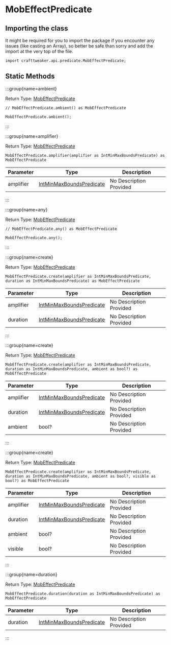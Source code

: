 # MobEffectPredicate

## Importing the class

It might be required for you to import the package if you encounter any issues (like casting an Array), so better be safe than sorry and add the import at the very top of the file.
```zenscript
import crafttweaker.api.predicate.MobEffectPredicate;
```


## Static Methods

:::group{name=ambient}

Return Type: [MobEffectPredicate](/vanilla/api/predicate/MobEffectPredicate)

```zenscript
// MobEffectPredicate.ambient() as MobEffectPredicate

MobEffectPredicate.ambient();
```

:::

:::group{name=amplifier}

Return Type: [MobEffectPredicate](/vanilla/api/predicate/MobEffectPredicate)

```zenscript
MobEffectPredicate.amplifier(amplifier as IntMinMaxBoundsPredicate) as MobEffectPredicate
```

| Parameter | Type | Description |
|-----------|------|-------------|
| amplifier | [IntMinMaxBoundsPredicate](/vanilla/api/predicate/IntMinMaxBoundsPredicate) | No Description Provided |


:::

:::group{name=any}

Return Type: [MobEffectPredicate](/vanilla/api/predicate/MobEffectPredicate)

```zenscript
// MobEffectPredicate.any() as MobEffectPredicate

MobEffectPredicate.any();
```

:::

:::group{name=create}

Return Type: [MobEffectPredicate](/vanilla/api/predicate/MobEffectPredicate)

```zenscript
MobEffectPredicate.create(amplifier as IntMinMaxBoundsPredicate, duration as IntMinMaxBoundsPredicate) as MobEffectPredicate
```

| Parameter | Type | Description |
|-----------|------|-------------|
| amplifier | [IntMinMaxBoundsPredicate](/vanilla/api/predicate/IntMinMaxBoundsPredicate) | No Description Provided |
| duration | [IntMinMaxBoundsPredicate](/vanilla/api/predicate/IntMinMaxBoundsPredicate) | No Description Provided |


:::

:::group{name=create}

Return Type: [MobEffectPredicate](/vanilla/api/predicate/MobEffectPredicate)

```zenscript
MobEffectPredicate.create(amplifier as IntMinMaxBoundsPredicate, duration as IntMinMaxBoundsPredicate, ambient as bool?) as MobEffectPredicate
```

| Parameter | Type | Description |
|-----------|------|-------------|
| amplifier | [IntMinMaxBoundsPredicate](/vanilla/api/predicate/IntMinMaxBoundsPredicate) | No Description Provided |
| duration | [IntMinMaxBoundsPredicate](/vanilla/api/predicate/IntMinMaxBoundsPredicate) | No Description Provided |
| ambient | bool? | No Description Provided |


:::

:::group{name=create}

Return Type: [MobEffectPredicate](/vanilla/api/predicate/MobEffectPredicate)

```zenscript
MobEffectPredicate.create(amplifier as IntMinMaxBoundsPredicate, duration as IntMinMaxBoundsPredicate, ambient as bool?, visible as bool?) as MobEffectPredicate
```

| Parameter | Type | Description |
|-----------|------|-------------|
| amplifier | [IntMinMaxBoundsPredicate](/vanilla/api/predicate/IntMinMaxBoundsPredicate) | No Description Provided |
| duration | [IntMinMaxBoundsPredicate](/vanilla/api/predicate/IntMinMaxBoundsPredicate) | No Description Provided |
| ambient | bool? | No Description Provided |
| visible | bool? | No Description Provided |


:::

:::group{name=duration}

Return Type: [MobEffectPredicate](/vanilla/api/predicate/MobEffectPredicate)

```zenscript
MobEffectPredicate.duration(duration as IntMinMaxBoundsPredicate) as MobEffectPredicate
```

| Parameter | Type | Description |
|-----------|------|-------------|
| duration | [IntMinMaxBoundsPredicate](/vanilla/api/predicate/IntMinMaxBoundsPredicate) | No Description Provided |


:::

